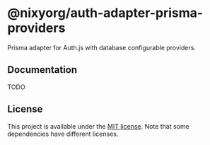 # @nixyorg/auth-adapter-prisma-providers

Prisma adapter for Auth.js with database configurable providers.

## Documentation

TODO

## License

This project is available under the [MIT license](../../LICENSE.md). Note that some dependencies have different licenses.
